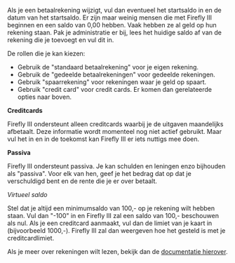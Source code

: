 Als je een betaalrekening wijzigt, vul dan eventueel het startsaldo in en de datum van het startsaldo. Er zijn maar weinig mensen die met Firefly III beginnen en een saldo van 0,00 hebben. Vaak hebben ze al geld op hun rekening staan. Pak je administratie er bij, lees het huidige saldo af van de rekening die je toevoegt en vul dit in.

De rollen die je kan kiezen:

- Gebruik de "standaard betaalrekening" voor je eigen rekening.
- Gebruik de "gedeelde betaalrekeningen" voor gedeelde rekeningen.
- Gebruik "spaarrekening" voor rekeningen waar je geld op spaart.
- Gebruik "credit card" voor credit cards. Er komen dan gerelateerde opties naar boven.

**Creditcards**

Firefly III ondersteunt alleen creditcards waarbij je de uitgaven maandelijks afbetaalt. Deze informatie wordt momenteel nog niet actief gebruikt. Maar vul het in en in de toekomst kan Firefly III er iets nuttigs mee doen.

**Passiva**

Firefly III ondersteunt passiva. Je kan schulden en leningen enzo bijhouden als "passiva". Voor elk van hen, geef je het bedrag dat op dat je verschuldigd bent en de rente die je er over betaalt.

*Virtueel saldo*

Stel dat je altijd een minimumsaldo van 100,- op je rekening wilt hebben staan. Vul dan "-100" in en Firefly III zal een saldo van 100,- beschouwen als nul. Als je een creditcard aanmaakt, vul dan de limiet van je kaart in (bijvoorbeeld 1000,-). Firefly III zal dan weergeven hoe het gesteld is met je creditcardlimiet.

Als je meer over rekeningen wilt lezen, bekijk dan de [documentatie hierover](https://firefly-iii.readthedocs.io/en/latest/concepts/accounts.html).